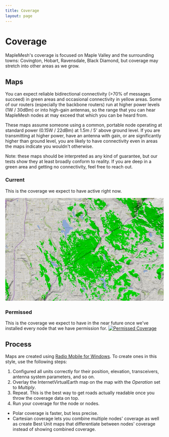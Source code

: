 ```yaml
---
title: Coverage
layout: page
---
```

# Coverage

MapleMesh's coverage is focused on Maple Valley and the surrounding towns: Covington, Hobart, Ravensdale, Black Diamond, but coverage may stretch into other areas as we grow.

## Maps

You can expect reliable bidirectional connectivity (>70% of messages succeed) in green areas and occasional connectivity in yellow areas. Some of our routers (especially the backbone routers) run at higher power levels (1W / 30dBm) or into high-gain antennas, so the range that you can hear MapleMesh nodes at may exceed that which you can be heard from.

These maps assume someone using a common, portable node operating at standard power (0.15W / 22dBm) at 1.5m / 5' above ground level. If you are transmitting at higher power, have an antenna with gain, or are significantly higher than ground level, you are likely to have connectivity even in areas the maps indicate you wouldn't otherwise.

Note: these maps should be interpreted as any kind of guarantee, but our tests show they at least broadly conform to reality. If you are deep in a green area and getting no connectivity, feel free to reach out.

### Current
This is the coverage we expect to have active right now. 

[![Current Coverage](images/coverage/expected-25-10-23.png)](images/coverage/expected-25-10-23.png)

### Permissed
This is the coverage we expect to have in the near future once we've installed every node that we have permission for.
[![Permissed Coverage](images/coverage/permissed-25-09-29.png)](images/coverage/permissed-25-09-29.png)

## Process
Maps are created using [Radio Mobile for Windows](https://www.ve2dbe.com). To create ones in this style, use the following steps:
1. Configured all units correctly for their position, elevation, transceivers, antenna system parameters, and so on.
1. Overlay the InternetVirtualEarth map on the map with the *Operation* set to *Multiply*.
1. Repeat. This is the best way to get roads actually readable once you throw the coverage data on top.
1. Run your coverage for the node or nodes. 
  - Polar coverage is faster, but less precise. 
  - Cartesian coverage lets you combine multiple nodes' coverage as well as create Best Unit maps that differentiate between nodes' coverage instead of showing combined coverage.
